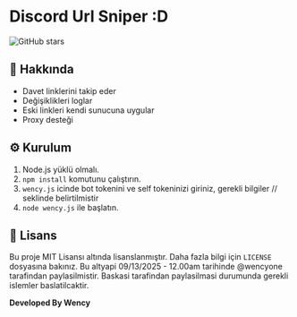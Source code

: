 # Discord Url Sniper :D 

![GitHub stars](https://img.shields.io/github/stars/wencyone/Wency-Watcher?style=social)


## 🚀 Hakkında
- Davet linklerini takip eder
- Değişiklikleri loglar
- Eski linkleri kendi sunucuna uygular
- Proxy desteği

## ⚙️ Kurulum
1. Node.js yüklü olmalı.
2. `npm install` komutunu çalıştırın.
3. `wency.js` icinde bot tokenini ve self tokeninizi giriniz, gerekli bilgiler // seklinde belirtilmistir
4. `node wency.js` ile başlatın.

## 📄 Lisans
Bu proje MIT Lisansı altında lisanslanmıştır. Daha fazla bilgi için `LICENSE` dosyasına bakınız. 
Bu altyapi 09/13/2025 - 12.00am tarihinde @wencyone tarafindan paylasilmistir. Baskasi tarafindan paylasilmasi durumunda gerekli islemler baslatilcaktir. 

**Developed By Wency**

